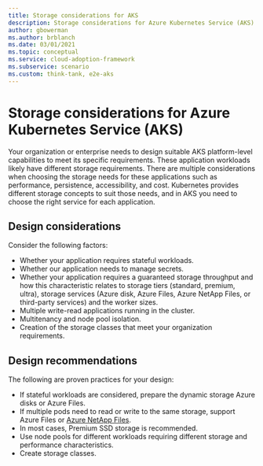 ```yaml
---
title: Storage considerations for AKS
description: Storage considerations for Azure Kubernetes Service (AKS)
author: gbowerman
ms.author: brblanch
ms.date: 03/01/2021
ms.topic: conceptual
ms.service: cloud-adoption-framework
ms.subservice: scenario
ms.custom: think-tank, e2e-aks
---
```


# Storage considerations for Azure Kubernetes Service (AKS)

Your organization or enterprise needs to design suitable AKS platform-level capabilities to meet its specific requirements. These application workloads likely have different storage requirements. There are multiple considerations when choosing the storage needs for these applications such as performance, persistence, accessibility, and cost. Kubernetes provides different storage concepts to suit those needs, and in AKS you need to choose the right service for each application.

## Design considerations

Consider the following factors:

- Whether your application requires stateful workloads.
- Whether our application needs to manage secrets.
- Whether your application requires a guaranteed storage throughput and how this characteristic relates to storage tiers (standard, premium, ultra), storage services (Azure disk, Azure Files, Azure NetApp Files, or third-party services) and the worker sizes.
- Multiple write-read applications running in the cluster.
- Multitenancy and node pool isolation.
- Creation of the storage classes that meet your organization requirements.

## Design recommendations

The following are proven practices for your design:

- If stateful workloads are considered, prepare the dynamic storage Azure disks or Azure Files.
- If multiple pods need to read or write to the same storage, support Azure Files or [Azure NetApp Files](/azure/azure-netapp-files/azure-netapp-files-solution-architectures#azure-kubernetes-services-and-kubernetes).
- In most cases, Premium SSD storage is recommended.
- Use node pools for different workloads requiring different storage and performance characteristics.
- Create storage classes.
